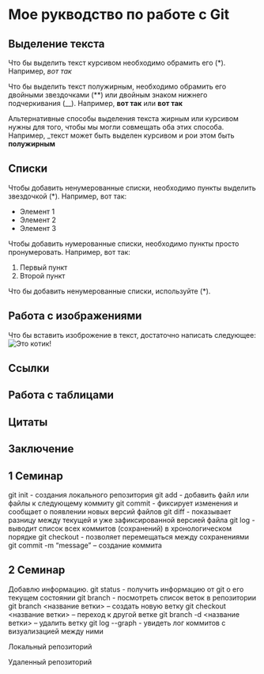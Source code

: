 # Мое рукводство по работе с Git

## Выделение текста

Что бы выделить текст курсивом необходимо обрамить его (*). Например, *вот так*

Что бы выделить текст полужирным, необходимо обрамить его двойными звездочками (**) или двойным знаком нижнего подчеркивания (__).
Например, **вот так** или __вот так__

Альтернативные способы выделения текста жирным или курсивом нужны для того, чтобы мы могли совмещать оба этих способа. Например, _текст может быть выделен курсивом и рои этом быть **полужирным**

## Списки
Чтобы добавить ненумерованные списки, необходимо пункты выделить звездочкой (*).
Например, вот так:
* Элемент 1
* Элемент 2
* Элемент 3

Чтобы добавить нумерованные списки, необходимо пункты просто пронумеровать.
Например, вот так:
1. Первый пункт
2. Второй пункт

Что бы добавить ненумерованные списки, используйте (*).


## Работа с изображениями

Что бы вставить изоброжение в текст, достаточно написать следующее:
![Это котик!](kotik.jpg)

## Ссылки

## Работа с таблицами

## Цитаты

## Заключение

## 1 Семинар

git init - создания локального репозитория
git add - добавить файл или файлы к следующему коммиту
git commit - фиксирует изменения и сообщает о появлении новых версий файлов
git diff - показывает разницу между текущей и уже зафиксированной версией файла
git log - выводит список всех коммитов (сохранений) в хронологическом порядке
git checkout - позволяет перемещаться между сохранениями
git commit -m “message” – создание коммита

## 2 Семинар

Добавлю информацию.
git status - получить информацию от git о его текущем состоянии
git branch - посмотреть список веток в репозитории
git branch <название ветки> – создать новую ветку
git checkout <название ветки> – переход к другой ветке
git branch -d <название ветки> – удалить ветку
git log --graph - увидеть лог коммитов с визуализацией между ними

Локальный репозиторий

Удаленный репозиторий

